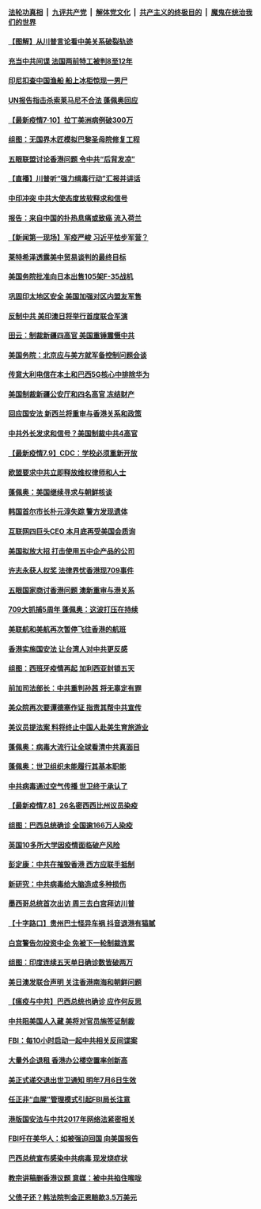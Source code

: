 

####  [法轮功真相](../../../../basic/blob/master/README.md?t=07111102) &nbsp;|&nbsp; [九评共产党](../../../../9ping.md/blob/master/README.md?t=07111102) &nbsp;|&nbsp; [解体党文化](../../../../jtdwh.md/blob/master/README.md?t=07111102)  &nbsp;|&nbsp; [共产主义的终极目的](../../../../gczydzjmd.md/blob/master/README.md?t=07111102) &nbsp;|&nbsp; [魔鬼在统治我们的世界](../../../../mgztzwmdsj.md/blob/master/README.md?t=07111102) 

#### [【图解】从川普言论看中美关系破裂轨迹](../pages/nsc418/n12247619.md?t=07111102) 

#### [充当中共间谍 法国两前特工被判8至12年](../pages/nsc418/n12247767.md?t=07111102) 

#### [印尼扣查中国渔船 船上冰柜惊现一男尸](../pages/nsc418/n12247693.md?t=07111102) 

#### [UN报告指击杀索莱马尼不合法 蓬佩奥回应](../pages/nsc418/n12247146.md?t=07111102) 

#### [【最新疫情7·10】拉丁美洲病例破300万](../pages/nsc418/n12245413.md?t=07111102) 

#### [组图：无国界木匠模拟巴黎圣母院修复工程](../pages/nsc418/n12243915.md?t=07111102) 

#### [五眼联盟讨论香港问题 令中共“后背发凉”](../pages/nsc418/n12247326.md?t=07111102) 

#### [【直播】川普听“强力缉毒行动”汇报并讲话](../pages/nsc418/n12247084.md?t=07111102) 

#### [中印冲突 中共大使态度放软释求和信号](../pages/nsc418/n12247210.md?t=07111102) 

#### [报告：来自中国的扑热息痛或致癌 流入荷兰](../pages/nsc418/n12246872.md?t=07111102) 

#### [【新闻第一现场】军疫严峻 习近平怯步军营？](../pages/nsc418/n12245547.md?t=07111102) 

#### [莱特希泽透露美中贸易谈判的最终目标](../pages/nsc418/n12246823.md?t=07111102) 

#### [美国务院批准向日本出售105架F-35战机](../pages/nsc418/n12246608.md?t=07111102) 

#### [巩固印太地区安全 美国加强对区内盟友军售](../pages/nsc418/n12246548.md?t=07111102) 

#### [反制中共 美印澳日将举行首度联合军演](../pages/nsc418/n12246462.md?t=07111102) 

#### [田云：制裁新疆四高官 美国重锤震慑中共](../pages/nsc418/n12246098.md?t=07111102) 

#### [美国务院：北京应与美方就军备控制问题会谈](../pages/nsc418/n12245183.md?t=07111102) 

#### [传意大利电信在本土和巴西5G核心中排除华为](../pages/nsc418/n12244770.md?t=07111102) 

#### [美国制裁新疆公安厅和四名高官 冻结财产](../pages/nsc418/n12244653.md?t=07111102) 

#### [回应国安法 新西兰将重审与香港关系和政策](../pages/nsc418/n12244085.md?t=07111102) 

#### [中共外长发求和信号？美国制裁中共4高官](../pages/nsc418/n12244813.md?t=07111102) 

#### [【最新疫情7.9】CDC：学校必须重新开放](../pages/nsc418/n12242776.md?t=07111102) 

#### [欧盟要求中共立即释放维权律师和人士](../pages/nsc418/n12244421.md?t=07111102) 

#### [蓬佩奥：美国继续寻求与朝鲜核谈](../pages/nsc418/n12244538.md?t=07111102) 

#### [韩国首尔市长朴元淳失踪 警方发现遗体](../pages/nsc418/n12243734.md?t=07111102) 

#### [互联网四巨头CEO 本月底再受美国会质询](../pages/nsc418/n12244283.md?t=07111102) 

#### [美国拟放大招 打击使用五中企产品的公司](../pages/nsc418/n12244402.md?t=07111102) 

#### [许志永获人权奖 法律界忧香港现709事件](../pages/nsc418/n12244380.md?t=07111102) 

#### [五眼国家商讨香港问题 澳新重审与港关系](../pages/nsc418/n12244260.md?t=07111102) 

#### [709大抓捕5周年 蓬佩奥：这波打压在持续](../pages/nsc418/n12243611.md?t=07111102) 

#### [美联航和美航再次暂停飞往香港的航班](../pages/nsc418/n12243607.md?t=07111102) 

#### [香港实施国安法 让台湾人对中共更反感](../pages/nsc418/n12243520.md?t=07111102) 

#### [组图：西班牙疫情再起 加利西亚封锁五天](../pages/nsc418/n12241508.md?t=07111102) 

#### [前加司法部长：中共重判孙茜 将无辜定有罪](../pages/nsc418/n12242297.md?t=07111102) 

#### [美众院再次要谭德塞作证 指责其帮中共宣传](../pages/nsc418/n12242500.md?t=07111102) 

#### [美议员提法案 料将终止中国人赴美生育旅游业](../pages/nsc418/n12242470.md?t=07111102) 

#### [蓬佩奥：病毒大流行让全球看清中共真面目](../pages/nsc418/n12242486.md?t=07111102) 

#### [蓬佩奥：世卫组织未能履行其基本职能](../pages/nsc418/n12242263.md?t=07111102) 

#### [中共病毒通过空气传播 世卫终于承认了](../pages/nsc418/n12241930.md?t=07111102) 

#### [【最新疫情7.8】26名密西西比州议员染疫](../pages/nsc418/n12239975.md?t=07111102) 

#### [组图：巴西总统确诊 全国逾166万人染疫](../pages/nsc418/n12240754.md?t=07111102) 

#### [英国10多所大学因疫情面临破产风险](../pages/nsc418/n12241724.md?t=07111102) 

#### [彭定康：中共在摧毁香港 西方应联手抵制](../pages/nsc418/n12241830.md?t=07111102) 

#### [新研究：中共病毒给大脑造成多种损伤](../pages/nsc418/n12241750.md?t=07111102) 

#### [墨西哥总统首次出访 周三去白宫拜访川普](../pages/nsc418/n12241397.md?t=07111102) 

#### [【十字路口】贵州巴士怪异车祸 抖音退港有猫腻](../pages/nsc418/n12240298.md?t=07111102) 

#### [白宫警告勿投资中企 免被下一轮制裁连累](../pages/nsc418/n12241334.md?t=07111102) 

#### [组图：印度连续五天单日确诊数皆破两万](../pages/nsc418/n12238724.md?t=07111102) 

#### [美日澳发联合声明 关注香港南海和朝鲜问题](../pages/nsc418/n12240998.md?t=07111102) 

#### [【瘟疫与中共】巴西总统也确诊 应作何反思](../pages/nsc418/n12240166.md?t=07111102) 

#### [中共阻美国人入藏 美将对官员施签证制裁](../pages/nsc418/n12240452.md?t=07111102) 

#### [FBI：每10小时启动一起中共相关反间谍案](../pages/nsc418/n12239799.md?t=07111102) 

#### [大量外企退租 香港办公楼空置率创新高](../pages/nsc418/n12240111.md?t=07111102) 

#### [美正式递交退出世卫通知 明年7月6日生效](../pages/nsc418/n12239902.md?t=07111102) 

#### [任正非“血腥”管理模式引起FBI局长注意](../pages/nsc418/n12239966.md?t=07111102) 

#### [港版国安法与中共2017年网络法紧密相关](../pages/nsc418/n12239427.md?t=07111102) 

#### [FBI吁在美华人：如被强迫回国 向美国报告](../pages/nsc418/n12239450.md?t=07111102) 

#### [巴西总统宣布感染中共病毒 现发烧症状](../pages/nsc418/n12239468.md?t=07111102) 

#### [教宗讲稿删香港议题 意媒：被中共掐住喉咙](../pages/nsc418/n12239424.md?t=07111102) 

#### [父债子还？韩法院判金正恩赔款3.5万美元](../pages/nsc418/n12239338.md?t=07111102) 

